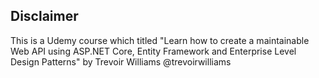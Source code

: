 ## Disclaimer
This is a Udemy course which titled "Learn how to create a maintainable Web API using ASP.NET Core, Entity Framework and Enterprise Level Design Patterns" by Trevoir Williams @trevoirwilliams
